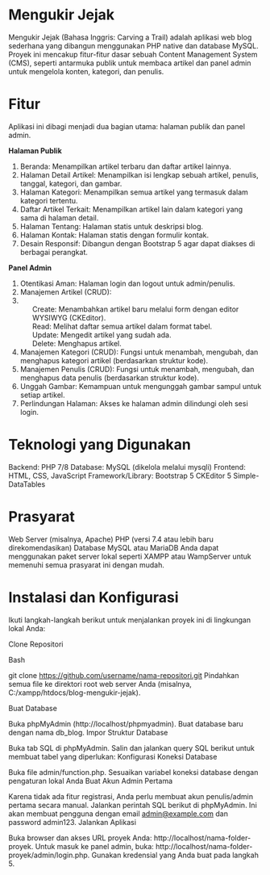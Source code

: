 # Mengukir Jejak
Mengukir Jejak (Bahasa Inggris: Carving a Trail) adalah aplikasi web blog sederhana yang dibangun menggunakan PHP native dan database MySQL. Proyek ini mencakup fitur-fitur dasar sebuah Content Management System (CMS), seperti antarmuka publik untuk membaca artikel dan panel admin untuk mengelola konten, kategori, dan penulis.

# Fitur
Aplikasi ini dibagi menjadi dua bagian utama: halaman publik dan panel admin.

**Halaman Publik**
1. Beranda: Menampilkan artikel terbaru dan daftar artikel lainnya.
2. Halaman Detail Artikel: Menampilkan isi lengkap sebuah artikel, penulis, tanggal, kategori, dan gambar.
3. Halaman Kategori: Menampilkan semua artikel yang termasuk dalam kategori tertentu.
4. Daftar Artikel Terkait: Menampilkan artikel lain dalam kategori yang sama di halaman detail.
5. Halaman Tentang: Halaman statis untuk deskripsi blog.
6. Halaman Kontak: Halaman statis dengan formulir kontak.
7. Desain Responsif: Dibangun dengan Bootstrap 5 agar dapat diakses di berbagai perangkat.

**Panel Admin**
1. Otentikasi Aman: Halaman login dan logout untuk admin/penulis.
2. Manajemen Artikel (CRUD):
    <li>
      <ul>Create: Menambahkan artikel baru melalui form dengan editor WYSIWYG (CKEditor).</ul>
      <ul>Read: Melihat daftar semua artikel dalam format tabel.</ul>
      <ul>Update: Mengedit artikel yang sudah ada.</ul>
      <ul>Delete: Menghapus artikel.</ul>
    </li>
4. Manajemen Kategori (CRUD): Fungsi untuk menambah, mengubah, dan menghapus kategori artikel (berdasarkan struktur kode).
5. Manajemen Penulis (CRUD): Fungsi untuk menambah, mengubah, dan menghapus data penulis (berdasarkan struktur kode).
6. Unggah Gambar: Kemampuan untuk mengunggah gambar sampul untuk setiap artikel.
7. Perlindungan Halaman: Akses ke halaman admin dilindungi oleh sesi login.

# Teknologi yang Digunakan
Backend: PHP 7/8
Database: MySQL (dikelola melalui mysqli)
Frontend: HTML, CSS, JavaScript
Framework/Library:
Bootstrap 5
CKEditor 5
Simple-DataTables

# Prasyarat
Web Server (misalnya, Apache)
PHP (versi 7.4 atau lebih baru direkomendasikan)
Database MySQL atau MariaDB
Anda dapat menggunakan paket server lokal seperti XAMPP atau WampServer untuk memenuhi semua prasyarat ini dengan mudah.

# Instalasi dan Konfigurasi
Ikuti langkah-langkah berikut untuk menjalankan proyek ini di lingkungan lokal Anda:

Clone Repositori

Bash

git clone https://github.com/username/nama-repositori.git
Pindahkan semua file ke direktori root web server Anda (misalnya, C:/xampp/htdocs/blog-mengukir-jejak).

Buat Database

Buka phpMyAdmin (http://localhost/phpmyadmin).
Buat database baru dengan nama db_blog.
Impor Struktur Database

Buka tab SQL di phpMyAdmin.
Salin dan jalankan query SQL berikut untuk membuat tabel yang diperlukan:
Konfigurasi Koneksi Database

Buka file admin/function.php.
Sesuaikan variabel koneksi database dengan pengaturan lokal Anda
Buat Akun Admin Pertama

Karena tidak ada fitur registrasi, Anda perlu membuat akun penulis/admin pertama secara manual.
Jalankan perintah SQL berikut di phpMyAdmin. Ini akan membuat pengguna dengan email admin@example.com dan password admin123.
Jalankan Aplikasi

Buka browser dan akses URL proyek Anda: http://localhost/nama-folder-proyek.
Untuk masuk ke panel admin, buka: http://localhost/nama-folder-proyek/admin/login.php.
Gunakan kredensial yang Anda buat pada langkah 5.

